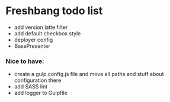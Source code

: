 # Freshbang todo list
- add version latte filter
- add default checkbox style
- deployer config
- BasePresenter

### Nice to have:
- create a gulp.config.js file and move all paths and stuff about configuration there
- add SASS lint
- add logger to Gulpfile